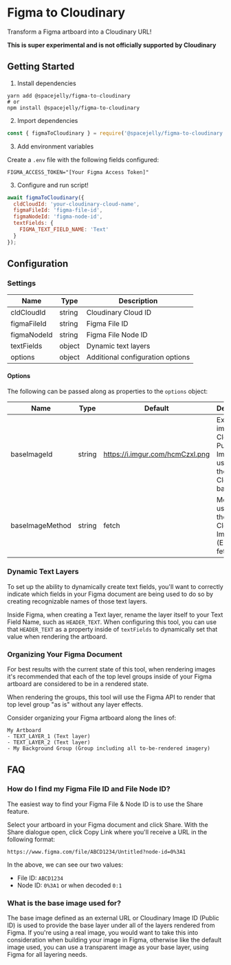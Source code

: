 # Figma to Cloudinary

Transform a Figma artboard into a Cloudinary URL!

**This is super experimental and is not officially supported by Cloudinary**

## Getting Started

1. Install dependencies

```shell
yarn add @spacejelly/figma-to-cloudinary
# or
npm install @spacejelly/figma-to-cloudinary
```

2. Import dependencies

```js
const { figmaToCloudinary } = require('@spacejelly/figma-to-cloudinary');
```

3. Add environment variables

Create a `.env` file with the following fields configured:

```shell
FIGMA_ACCESS_TOKEN="[Your Figma Access Token]"
```

3. Configure and run script!

```js
await figmaToCloudinary({
  cldCloudId: 'your-cloudinary-cloud-name',
  figmaFileId: 'figma-file-id',
  figmaNodeId: 'figma-node-id',
  textFields: {
    FIGMA_TEXT_FIELD_NAME: 'Text'
  }
});
```

## Configuration

### Settings

| Name            | Type   | Description                      |
| ----------------|--------|----------------------------------|
| cldCloudId      | string | Cloudinary Cloud ID              |
| figmaFileId     | string | Figma File ID                    |
| figmaNodeId     | string | Figma File Node ID               |
| textFields      | object | Dynamic text layers              |
| options         | object | Additional configuration options |

#### Options

The following can be passed along as properties to the `options` object:

| Name            | Type   | Default                         | Description |
| ----------------|--------| --------------------------------| ------------|
| baseImageId     | string | https://i.imgur.com/hcmCzxl.png | External image or Cloudinary Public Image ID used for the Cloudinary base layer |
| baseImageMethod | string | fetch                           | Method used for the Cloudinary Image API (Ex: upload, fetch) |

### Dynamic Text Layers

To set up the ability to dynamically create text fields, you'll want to correctly indicate which fields in your Figma document are being used to do so by creating recognizable names of those text layers.

Inside Figma, when creating a Text layer, rename the layer itself to your Text Field Name, such as `HEADER_TEXT`. When configuring this tool, you can use that `HEADER_TEXT` as a property inside of `textFields` to dynamically set that value when rendering the artboard.

### Organizing Your Figma Document

For best results with the current state of this tool, when rendering images it's recommended that each of the top level groups inside of your Figma artboard are considered to be in a rendered state.

When rendering the groups, this tool will use the Figma API to render that top level group "as is" without any layer effects.

Consider organizing your Figma artboard along the lines of:
```
My Artboard
- TEXT_LAYER_1 (Text layer)
- TEXT_LAYER_2 (Text layer)
- My Background Group (Group including all to-be-rendered imagery)
```

## FAQ

### How do I find my Figma File ID and File Node ID?

The easiest way to find your Figma File & Node ID is to use the Share feature.

Select your artboard in your Figma document and click Share. With the Share dialogue open, click Copy Link where you'll receive a URL in the following format:

```
https://www.figma.com/file/ABCD1234/Untitled?node-id=0%3A1
```

In the above, we can see our two values:
- File ID: `ABCD1234`
- Node ID: `0%3A1` or when decoded `0:1`

### What is the base image used for?

The base image defined as an external URL or Cloudinary Image ID (Public ID) is used to provide the base layer under all of the layers rendered from Figma. If you're using a real image, you would want to take this into consideration when building your image in Figma, otherwise like the default image used, you can use a transparent image as your base layer, using Figma for all layering needs.